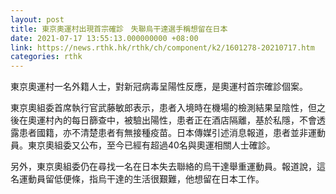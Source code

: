 ```yaml
---
layout: post
title: 東京奧運村出現首宗確診　失聯烏干達選手稱想留在日本
date: 2021-07-17 13:55:13.000000000 +08:00
link: https://news.rthk.hk/rthk/ch/component/k2/1601278-20210717.htm
categories: rthk
---
```


東京奧運村一名外籍人士，對新冠病毒呈陽性反應，是奧運村首宗確診個案。

東京奧組委首席執行官武藤敏郎表示，患者入境時在機場的檢測結果呈陰性，但之後在奧運村內的每日篩查中，被驗出陽性，患者正在酒店隔離，基於私隱，不會透露患者國籍，亦不清楚患者有無接種疫苗。日本傳媒引述消息報道，患者並非運動員。東京奧組委又公布，至今已經有超過40名與奧運相關人士確診。

另外，東京奧組委仍在尋找一名在日本失去聯絡的烏干達舉重運動員。報道說，這名運動員留低便條，指烏干達的生活很艱難，他想留在日本工作。
